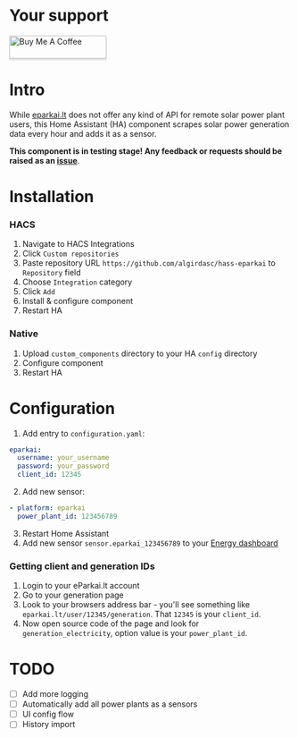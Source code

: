 # Your support
<a href="https://www.buymeacoffee.com/Ua0JwY9" target="_blank"><img src="https://www.buymeacoffee.com/assets/img/custom_images/orange_img.png" alt="Buy Me A Coffee" style="height: 41px !important;width: 174px !important;box-shadow: 0px 3px 2px 0px rgba(190, 190, 190, 0.5) !important;-webkit-box-shadow: 0px 3px 2px 0px rgba(190, 190, 190, 0.5) !important;" ></a>

# Intro
While [eparkai.lt](https://www.eparkai.lt/) does not offer any kind of API for remote solar power plant users, 
this Home Assistant (HA) component scrapes solar power generation data every hour and adds it as a sensor.

**This component is in testing stage! Any feedback or requests should be raised as an [issue](https://github.com/algirdasc/hass-eparkai/issues)**.

# Installation

### HACS
1. Navigate to HACS Integrations
2. Click `Custom repositories`
3. Paste repository URL `https://github.com/algirdasc/hass-eparkai` to `Repository` field
4. Choose `Integration` category
5. Click `Add`
6. Install & configure component 
7. Restart HA

### Native

1. Upload `custom_components` directory to your HA `config` directory
2. Configure component
3. Restart HA

# Configuration

1. Add entry to `configuration.yaml`:
```yaml
eparkai:
  username: your_username
  password: your_password
  client_id: 12345
```
2. Add new sensor:
```yaml
- platform: eparkai
  power_plant_id: 123456789
```
3. Restart Home Assistant
4. Add new sensor `sensor.eparkai_123456789` to your [Energy dashboard](https://my.home-assistant.io/redirect/config_energy/)

### Getting client and generation IDs

1. Login to your eParkai.lt account
2. Go to your generation page
3. Look to your browsers address bar - you'll see something like `eparkai.lt/user/12345/generation`. That `12345` is your `client_id`.
4. Now open source code of the page and look for `generation_electricity`, option value is your `power_plant_id`.

# TODO

 - [ ]  Add more logging
 - [ ]  Automatically add all power plants as a sensors
 - [ ]  UI config flow
 - [ ]  History import